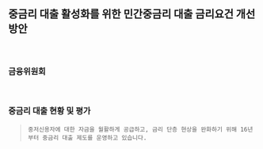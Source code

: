 ## 중금리 대출 활성화를 위한 민간중금리 대출 금리요건 개선방안
####

<br>

### 금융위원회

<br>

### 중금리 대출 현황 및 평가
> `중저신용자에 대한 자금을 월활하게 공급하고, 금리 단층 현상을 완화하기 위해 16년부터 중금리 대출 제도를 운영하고 있습니다.`
